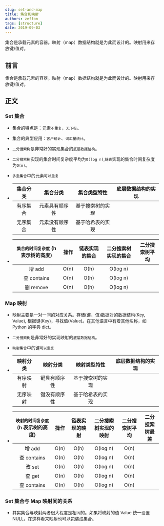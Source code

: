 ```yaml
---
slug: set-and-map
title: 集合和映射
authors: zeffon
tags: [structure]
date: 2019-09-03
---
```


集合是承载元素的容器。映射（map）数据结构就是为此而设计的。映射用来存放键/值对。

<!--truncate-->

## 前言

集合是承载元素的容器。映射（map）数据结构就是为此而设计的。映射用来存放键/值对。

## 正文

### Set 集合

- 集合的特点是：元素`不重复`，`无下标`。
- 集合的典型应用：`客户统计`、`词汇量统计`。
- `二分搜索树`是非常好的实现集合的`底层数据结构`。
- `二分搜索树`实现的集合时间复杂度平均为`O(log n)`,`链表`实现的集合时间复杂度为`O(n)`。
- `多重集合`中的元素`可以重复`
- | 集合分类 |    集合分类    |   集合类型特性   | 底层数据结构的实现 |
  | :------: | :------------: | :--------------: | ------------------ |
  | 有序集合 | 元素具有顺序性 | 基于搜索树的实现 |
  | 无序集合 | 元素没有顺序性 | 基于哈希表的实现 |

- | **`集合的时间复杂度`** (h 表示树的高度) | 操作 | 链表实现的集合 | 二分搜索树实现的集合 | 二分搜索树平均 |
  | :-------------------------------------: | :--: | :------------: | :------------------: | -------------- |
  |                 增 add                  | O(n) |      O(h)      |       O(log n)       |
  |               查 contains               | O(n) |      O(h)      |       O(log n)       |
  |                删 remove                | O(n) |      O(h)      |       O(log n)       |

### Map 映射

- 映射主要是一对一间的对应关系。存储(键，值)数据对的数据结构(Key, Value), 根据键(Key)，寻找值(Value)。在其他语言中有着其他名称，如 Python 的字典 dict。
- `二分搜索树`是非常好的实现映射的`底层数据结构`。
- `映射集合`中的键`可以重复`
- | 映射分类 |   映射分类   |   映射类型特性   | 底层数据结构的实现 |
  | :------: | :----------: | :--------------: | ------------------ |
  | 有序映射 | 键具有顺序性 | 基于搜索树的实现 |
  | 无序映射 | 键没有顺序性 | 基于哈希表的实现 |

- | **`映射的时间复杂度`** (h 表示树的高度) | 操作 | 链表实现的映射 | 二分搜索树实现的映射 | 二分搜索树平均 | 二分搜索树最差 |
  | :-------------------------------------: | :--: | :------------: | :------------------: | :------------: | -------------- |
  |                 增 add                  | O(n) |      O(h)      |       O(log n)       |      O(n)      |
  |               查 contains               | O(n) |      O(h)      |       O(log n)       |      O(n)      |
  |                 改 set                  | O(n) |      O(h)      |       O(log n)       |      O(n)      |
  |                 查 get                  | O(n) |      O(h)      |       O(log n)       |      O(n)      |
  |               查 contains               | O(n) |      O(h)      |       O(log n)       |      O(n)      |

### Set 集合与 Map 映射间的关系

- 其实集合与映射两者很大程度是相同的。如果将映射的值 Value 统一设置 NULL，在这样看来映射也可以包装成集合。
